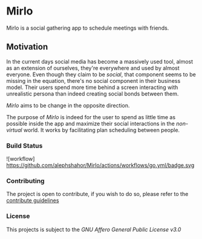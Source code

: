 # Mirlo

Mirlo is a social gathering app to schedule meetings with friends. 

## Motivation

In the current days social media has become a massively used tool, almost as an extension of ourselves, they're everywhere and used by almost everyone. Even though they claim to be _social_, that component seems to be missing in the equation, there's no social component in their business model. Their users spend more time behind a screen interacting with unrealistic persona than indeed creating social bonds between them.

_Mirlo_ aims to be change in the opposite direction.

The purpose of _Mirlo_ is indeed for the user to spend as little time as possible inside the app and maximize their social interactions in the _non-virtual_ world. It works by facilitating plan scheduling between people.

### Build Status

 ![workflow] https://github.com/alephshahor/Mirlo/actions/workflows/go.yml/badge.svg

### Contributing

The project is open to contribute, if you wish to do so, please refer to the [contribute guidelines](https://github.com/alephshahor/Mirlo/contribute.md)

### License

This projects is subject to the _GNU Affero General Public License v3.0_

